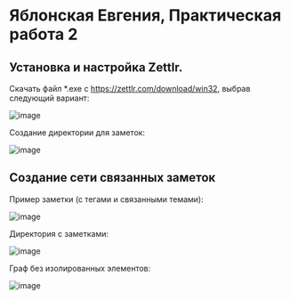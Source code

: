 # Яблонская Евгения, Практическая работа 2

## Установка и настройка Zettlr.
Скачать файл *.exe с https://zettlr.com/download/win32, выбрав следующий вариант:

![image](https://github.com/user-attachments/assets/1bbc0999-bd19-4b75-af9b-73a8250b6ddc)

Создание директории для заметок:

![image](https://github.com/user-attachments/assets/26f491e8-2e33-4596-adbb-f05b0eadb427)

## Создание сети связанных заметок

Пример заметки (с тегами и связанными темами):

![image](https://github.com/user-attachments/assets/3d51e451-f4fd-47ac-a573-2e5e53daf602)

Директория с заметками:

![image](https://github.com/user-attachments/assets/c206b840-ce33-4710-8a60-1fc8502427ae)

Граф без изолированных элементов:

![image](https://github.com/user-attachments/assets/f78fe627-111f-4ef5-9cb7-0809b76a1de1)

